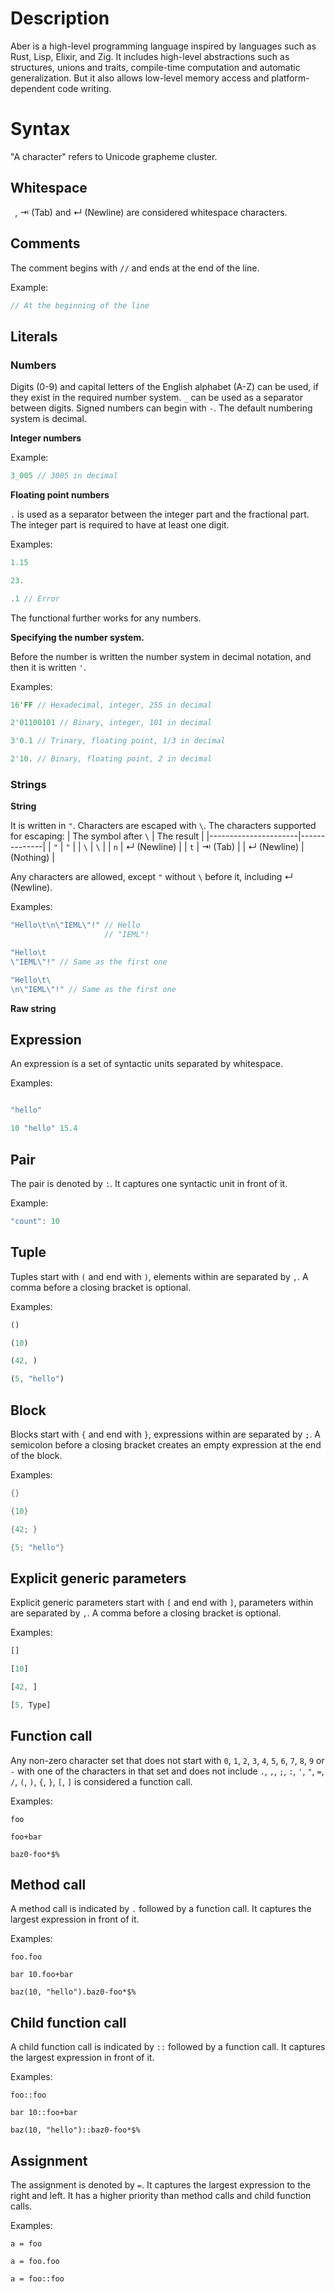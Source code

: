 # Description
Aber is a high-level programming language inspired by languages such as Rust, Lisp, Elixir, and Zig. It includes high-level abstractions such as structures, unions and traits, compile-time computation and automatic generalization. But it also allows low-level memory access and platform-dependent code writing. 

# Syntax
"A character" refers to Unicode grapheme cluster.

## Whitespace
` `, ⇥ (Tab) and ↵ (Newline) are considered whitespace characters.

## Comments
The comment begins with `//` and ends at the end of the line.

Example:
```rs
// At the beginning of the line
```

## Literals
### Numbers
Digits (0-9) and capital letters of the English alphabet (A-Z) can be used, if they exist in the required number system. `_` can be used as a separator between digits. Signed numbers can begin with `-`. The default numbering system is decimal. 

**Integer numbers**

Example:
```rs
3_005 // 3005 in decimal
```

**Floating point numbers**

`.` is used as a separator between the integer part and the fractional part. The integer part is required to have at least one digit.

Examples:
```rs
1.15
```
```rs
23.
```
```rs
.1 // Error
```

The functional further works for any numbers. 

**Specifying the number system.**

Before the number is written the number system in decimal notation, and then it is written `'`.

Examples:
```rs
16'FF // Hexadecimal, integer, 255 in decimal
```
```rs
2'01100101 // Binary, integer, 101 in decimal
```
```rs
3'0.1 // Trinary, floating point, 1/3 in decimal
```
```rs
2'10. // Binary, floating point, 2 in decimal
```

### Strings

**String**

It is written in `"`. Characters are escaped with `\`. The characters supported for escaping: 
| The symbol after `\` | The result   |
|----------------------|--------------|
| `"`                  | `"`          |
| `\`                  | `\`          |
| `n`                  | ↵ (Newline)  |
| `t`                  | ⇥ (Tab)      |
| ↵ (Newline)          | (Nothing)    |

Any characters are allowed, except `"` without `\` before it, including ↵ (Newline).

Examples:
```rs
"Hello\t\n\"IEML\"!" // Hello
                     // "IEML"!
```
```rs
"Hello\t
\"IEML\"!" // Same as the first one
```
```rs
"Hello\t\
\n\"IEML\"!" // Same as the first one
```

**Raw string**

## Expression
An expression is a set of syntactic units separated by whitespace.

Examples:
```rs

```
```rs
"hello"
```
```rs
10 "hello" 15.4
```

## Pair
The pair is denoted by `:`. It captures one syntactic unit in front of it.

Example:
```rs
"count": 10
```

## Tuple
Tuples start with `(` and end with `)`, elements within are separated by `,`. A comma before a closing bracket is optional.

Examples:
```rs
() 
```
```rs
(10)
```
```rs
(42, )
```
```rs
(5, "hello")
```

## Block
Blocks start with `{` and end with `}`, expressions within are separated by `;`. A semicolon before a closing bracket creates an empty expression at the end of the block.

Examples:
```rs
{}
```
```rs
{10}
```
```rs
{42; }
```
```rs
{5; "hello"}
```

## Explicit generic parameters
Explicit generic parameters start with `[` and end with `]`, parameters within are separated by `,`. A comma before a closing bracket is optional.

Examples:
```rs
[]
```
```rs
[10]
```
```rs
[42, ]
```
```rs
[5, Type]
```

## Function call
Any non-zero character set that does not start with `0`, `1`, `2`, `3`, `4`, `5`, `6`, `7`, `8`, `9` or `-` with one of the characters in that set and does not include `.`, `,`, `;`, `:`, `'`, `"`, `=`, `/`, `(`, `)`, `{`, `}`, `[`, `]` is considered a function call.

Examples:
```
foo
```
```
foo+bar
```
```
baz0-foo*$%
```

## Method call
A method call is indicated by `.` followed by a function call. It captures the largest expression in front of it.

Examples:
```
foo.foo
```
```
bar 10.foo+bar
```
```
baz(10, "hello").baz0-foo*$%
```

## Сhild function call
A сhild function call is indicated by `::` followed by a function call. It captures the largest expression in front of it.

Examples:
```
foo::foo
```
```
bar 10::foo+bar
```
```
baz(10, "hello")::baz0-foo*$%
```

## Assignment
The assignment is denoted by `=`. It captures the largest expression to the right and left. It has a higher priority than method calls and child function calls.

Examples:
```
a = foo
```
```
a = foo.foo
```
```
a = foo::foo
```
